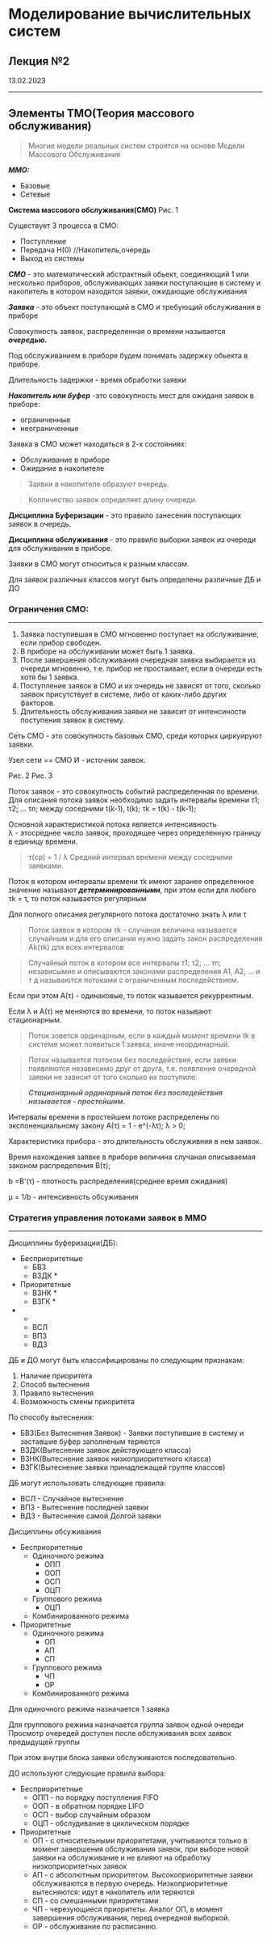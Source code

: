 # Моделирование вычислительных систем
## Лекция №2
13.02.2023

---
## Элементы ТМО(Теория массового обслуживания)


>Многие модели реальных систем строятся на основе Модели Массового Обслуживания 

***ММО:***
- Базовые
- Сетевые

**Система массового обслуживания(СМО)**
Рис. 1

Существует 3 процесса в СМО:
- Поступление
- Передача Н(0) //Накопитель,очередь
- Выход из системы

***СМО*** - это математический абстрактный обьект, соединяющий 1 или несколько приборов, обслуживающих заявки поступающие в систему и накопитель в котором находятся заявки, ожидающие обслуживания

***Заявка*** - это объект поступающий в СМО и требующий обслуживания в приборе

Совокупность заявок, распределенная о времени называется ***очередью.***

Под обслуживанием в приборе будем понимать задержку обьекта в приборе.

Длительность задержки - время обработки заявки

***Накопитель или буфер*** -это совокупность мест для ожиданя заявок в приборе:

- ограниченные
- неограниченные

Заявка в СМО может находиться в 2-х состояниях:
- Обслуживание в приборе
- Ожидание в накопителе

> Заявки в накопителе образуют очередь.

>Колличество заявок определяет длину очереди.


**Дисциплина Буферизации** - это 
правило занесения поступающих заявок в очередь.

**Дисциплина обслуживания** - это правило выборки заявок из очереди для обслуживания в приборе.

Заявки в СМО могут относиться к разным классам.

Для заявок различных классов могут быть определены различные ДБ и ДО

### Ограничения СМО:
---

1. Заявка поступившая в СМО мгновенно поступает на обслуживание, если прибор свободен.
2. В приборе на обслуживании может быть 1 заявка. 
3. После завершения обслуживания очередная заявка выбирается из очереди мгновенно, т.е. прибор не простаивает, если в очереди есть хотя бы 1 заявка.
4. Поступление заявок в СМО и их очередь не зависят от того, сколько заявок присутствует в системе, либо от каких-либо других факторов.
5. Длительность обслуживания заявки не зависит от интенсиности поступения заявок в систему.

Сеть СМО - это совокупность базовых СМО, среди которых циркуируют заявки.

Узел сети == СМО
И - источник заявок.

Рис. 2
Рис. 3

Поток заявок - это совокупность событий распределенная по времени.
Для описания потока заявок необходимо задать интервалы времени 
&#964;1; &#964;2; ... &#964;n; между соседними t(k-1), t(k); &#964;k = t(k) - t(k-1);

Основной характеристикой потока является интенсивность 	
&#955; - этосреднее число заявок, проходящее через определенную границу в единицу времени.

>&#964;(cp) = 1 / &#955; Средний интервал времени между соседними заявками.

Поток в котором интервалы времени &#964;k имеют заранее определенное значение называют ***детерминированными***, при этом если для любого &#964;k = &#964;, то поток называется регулярным

Для полного описания регулярного потока достаточно знать &#955; или &#964;

>Поток заявок в котором &#964;k - случаная величина называется случайным и для его описания нужно задать закон распределения Аk(&#964;k) для всех интервалов

>Случайный поток в котором все интервалы &#964;1; &#964;2; ... &#964;n; независымие и описываются законами распределения А1, А2, ... и т д называются потоками с ограниченным последействием.

Если при этом А(&#964;) - одинаковые, то поток называется рекуррентным.

Если &#955; и A(&#964;) не меняются во времени, то поток называют стационарным.

>Поток зовется ординарным, если в каждый момент времени tk в системе может появиться 1 заявка, иначе неординарный.

>Поток называется потоком без последействия, если заявки появляются независимо друг от друга, т.е. появление очередной заявки не зависит от того сколько их поступило.

>***Стационарный ординарный поток без последействия называется - простейшим.***

Интервалы времени в простейшем потоке распределены по экспоненциальному закону A(&#964;) = 1 - e^(-&#955;&#964;); &#955; > 0;

Характеристика прибора - это длительность обслуживния в нем заявок.

Время нахождения заявке в приборе величина случаная описываемая законом распределения B(&#964;);

b =B'(&#964;) - плотность распределения(среднее время ожидания)

&#956; = 1/b - интенсивность обсуживания

### Стратегия управления потоками заявок в ММО
---
Дисциплины буферизации(ДБ):
- Бесприоритетные
  - БВЗ
  - ВЗДК *
- Приоритетные
  - ВЗНК *
  - ВЗГК *
- *
  - ВСЛ
  - ВПЗ
  - ВДЗ

ДБ и ДО могут быть классифицированы по следующим признакам:
1. Наличие приоритета
2. Способ вытеснения
3. Правило вытеснения
4. Возможность смены приоритета

По способу вытеснения:
- БВЗ(Без Вытеснения Заявок) - Заявки поступившие в систему и заставшие буфер заполненым теряются
- ВЗДК(Вытеснение заявок действующего класса)
- ВЗНК(Вытеснение заявок низкоприоритетного класса)
- ВЗГК(Вытеснение заявки принадлежащей группе классов)

ДБ могут использовать следующие правила:
- ВСЛ - Случайное вытеснение
- ВПЗ - Вытеснение последней заявки
- ВДЗ - Вытеснение самой Долгой заявки

Дисциплины обсуживания
- Бесприоритетные
  - Одиночного режима
    - ОПП
    - ООП
    - ОСП
    - ОЦП
  - Группового режима
    - ОЦП
  - Комбинированного режима
- Приоритетные
  - Одиночного режима
    - ОП
    - АП
    - СП
  - Группового режима
    - ЧП  
    - ОР
  - Комбинированного режима

Для одиночного режима назначается 1 заявка

Для группового режима назначается группа заявок одной очереди
Просмотр очередей доступен после обслуживания всех заявок предыдущей группы

При этом внутри блока заявки обслуживаются последовательно.

ДО используют следующие правила выбоpа:
- Бесприоритетные
  - ОПП - по порядку поступления FIFO
  - ООП - в обратном порядке LIFO
  - ОСП - выбор случайным образом
  - ОЦП - обслудивание в циклическом порядке
- Приоритетные
  -  ОП - с относительными приоритетами, учитываются только в момент завершения обслуживания заявок, при выборе новой заявки на обслуживание и не влияют на обработку низкоприоритетных заявок
  -  АП - с абсолютным приоритетом. Высокоприоритетные заявки обслуживаются в первую очередь. Низкоприоритетные вытесняются: идут в накопитель или теряются
  -  СП - со смешанными приоритетами
  -  ЧП - черезующиеся приоритеты. Аналог ОП, в момент завершения обслуживания, перед очередной выборкой.
  -  ОР - обслуживание по расписанию.
  
  
